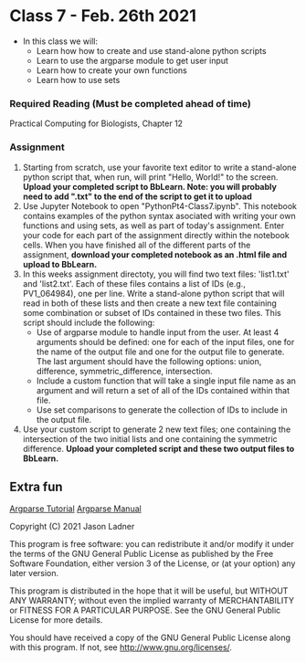 # Class 7 - Feb. 26th 2021
- In this class we will:
    - Learn how how to create and use stand-alone python scripts
    - Learn to use the argparse module to get user input
    - Learn how to create your own functions
    - Learn how to use sets

### Required Reading (**Must be completed ahead of time**)
Practical Computing for Biologists, Chapter 12

### Assignment

1. Starting from scratch, use your favorite text editor to write a stand-alone python script that, when run, will print "Hello, World!" to the screen. **Upload your completed script to BbLearn. Note: you will probably need to add ".txt" to the end of the script to get it to upload**
2. Use Jupyter Notebook to open "PythonPt4-Class7.ipynb". This notebook contains examples of the python syntax asociated with writing your own functions and using sets, as well as part of today's assignment. Enter your code for each part of the assignment directly within the notebook cells. When you have finished all of the different parts of the assignment, **download your completed notebook as an .html file and upload to BbLearn.**
3. In this weeks assignment directoty, you will find two text files: 'list1.txt' and 'list2.txt'. Each of these files contains a list of IDs (e.g., PV1_064984), one per line. Write a stand-alone python script that will read in both of these lists and then create a new text file containing some combination or subset of IDs contained in these two files. This script should include the following:
    - Use of argparse module to handle input from the user. At least 4 arguments should be defined: one for each of the input files, one for the name of the output file and one for the output file to generate. The last argument should have the following options: union, difference, symmetric_difference, intersection.
    - Include a custom function that will take a single input file name as an argument and will return a set of all of the IDs contained within that file.
    - Use set comparisons to generate the collection of IDs to include in the output file. 
4. Use your custom script to generate 2 new text files; one containing the intersection of the two initial lists and one containing the symmetric difference. **Upload your completed script and these two output files to BbLearn.**

## Extra fun

[Argparse Tutorial](https://docs.python.org/3/howto/argparse.html)
[Argparse Manual](https://docs.python.org/3/library/argparse.html)

Copyright (C) 2021  Jason Ladner

This program is free software: you can redistribute it and/or modify
it under the terms of the GNU General Public License as published by
the Free Software Foundation, either version 3 of the License, or
(at your option) any later version.

This program is distributed in the hope that it will be useful,
but WITHOUT ANY WARRANTY; without even the implied warranty of
MERCHANTABILITY or FITNESS FOR A PARTICULAR PURPOSE.  See the
GNU General Public License for more details.

You should have received a copy of the GNU General Public License
along with this program.  If not, see <http://www.gnu.org/licenses/>.



